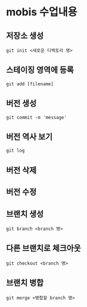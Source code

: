 # mobis 수업내용

## 저장소 생성
	git init <새로운 디렉토리 명>

## 스테이징 영역에 등록
	git add [filename]
## 버전 생성
	git commit -m 'message'
## 버전 역사 보기
	git log
## 버전 삭제

## 버전 수정

## 브랜치 생성 
	git branch <branch 명>
## 다른 브랜치로 체크아웃
 	git checkout <branch 명>
## 브랜치 병합
	git merge <병합할 branch 명>


